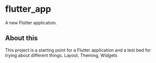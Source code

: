 # flutter_app

A new Flutter application.

## About this

This project is a starting point for a Flutter application and a test bed for trying about different things. Layout, Theming, Widgets